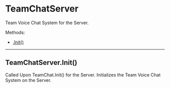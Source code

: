 # TeamChatServer
Team Voice Chat System for the Server.

Methods:
- [.Init()](TeamChatServer#TeamChatServer.Init())

***

## TeamChatServer.Init()

Called Upon TeamChat.Init() for the Server.
Initializes the Team Voice Chat System on the Server.

